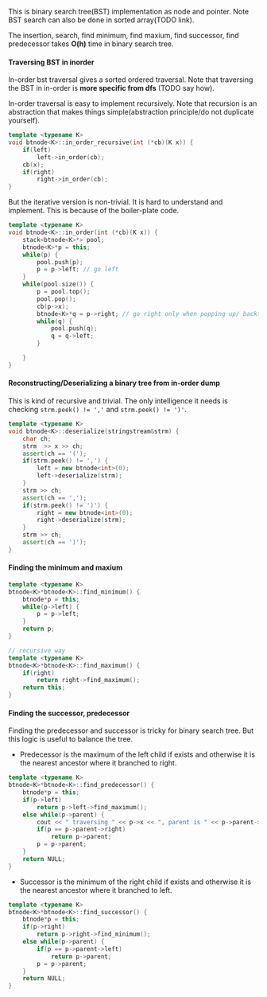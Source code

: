 
This is binary search tree(BST) implementation as node and pointer. Note BST search can also be done in sorted array(TODO link).

The insertion, search, find minimum, find maxium, find successor, find predecessor takes **O(h)** time in binary search tree. 

#### Traversing BST in inorder

In-order bst traversal gives a sorted ordered traversal. Note that traversing the BST in in-order is **more specific from dfs** (TODO say how).

In-order traversal is easy to implement recursively. Note that recursion is an abstraction that makes things simple(abstraction principle/do not duplicate yourself).

```C++
template <typename K>
void btnode<K>::in_order_recursive(int (*cb)(K x)) {
	if(left)
		left->in_order(cb);
	cb(x);
	if(right)
		right->in_order(cb);
}
```

But the iterative version is non-trivial. It is hard to understand and implement. This is because of the boiler-plate code.

```C++
template <typename K>
void btnode<K>::in_order(int (*cb)(K x)) {
	stack<btnode<K>*> pool;
	btnode<K>*p = this;
	while(p) {
		pool.push(p);
		p = p->left; // go left
	}
	while(pool.size()) {
		p = pool.top();
		pool.pop();
		cb(p->x);
		btnode<K>*q = p->right; // go right only when popping up/ backtracking
		while(q) {
			pool.push(q);
			q = q->left;
		}

	}
}
```

#### Reconstructing/Deserializing a binary tree from in-order dump

This is kind of recursive and trivial. The only intelligence it needs is checking `strm.peek() != ','` and `strm.peek() != ')'`.
```C++
template <typename K>
void btnode<K>::deserialize(stringstream&strm) {
	char ch;
	strm  >> x >> ch;
	assert(ch == '(');
	if(strm.peek() != ',') {
		left = new btnode<int>(0);
		left->deserialize(strm);
	}
	strm >> ch;
	assert(ch == ',');
	if(strm.peek() != ')') {
		right = new btnode<int>(0);
		right->deserialize(strm);
	}
	strm >> ch;
	assert(ch == ')');
}
```

#### Finding the minimum and maxium

```C++
template <typename K>
btnode<K>*btnode<K>::find_minimum() {
	btnode*p = this;
	while(p->left) {
		p = p->left;
	}
	return p;
}

// recursive way
template <typename K>
btnode<K>*btnode<K>::find_maximum() {
	if(right)
		return right->find_maximum();
	return this;
}
```

#### Finding the successor, predecessor

Finding the predecessor and successor is tricky for binary search tree. But this logic is useful to balance the tree.

- Predecessor is the maximum of the left child if exists and otherwise it is the nearest ancestor where it branched to right.
```C++
template <typename K>
btnode<K>*btnode<K>::find_predecessor() {
	btnode*p = this;
	if(p->left)
		return p->left->find_maximum();
	else while(p->parent) {
		cout << " traversing " << p->x << ", parent is " << p->parent->x << endl;
		if(p == p->parent->right)
			return p->parent;
		p = p->parent;
	}
	return NULL;
}
```
- Successor is the minimum of the right child if exists and otherwise it is the nearest ancestor where it branched to left.
```C++
template <typename K>
btnode<K>*btnode<K>::find_successor() {
	btnode*p = this;
	if(p->right)
		return p->right->find_minimum();
	else while(p->parent) {
		if(p == p->parent->left)
			return p->parent;
		p = p->parent;
	}
	return NULL;
}
```

